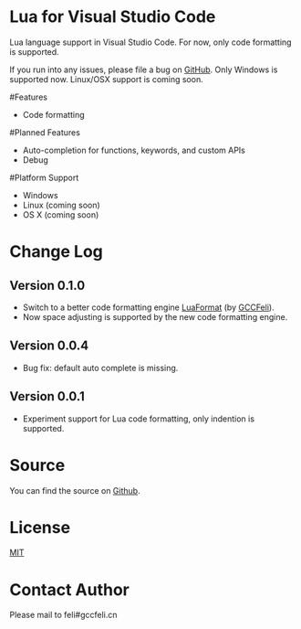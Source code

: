 # Lua for Visual Studio Code
Lua language support in Visual Studio Code. For now, only code formatting is supported.

If you run into any issues, please file a bug on [GitHub](https://github.com/GCCFeli/vscode-lua/issues).
Only Windows is supported now. Linux/OSX support is coming soon. 

#Features
* Code formatting

#Planned Features
* Auto-completion for functions, keywords, and custom APIs
* Debug

#Platform Support
* Windows
* Linux (coming soon)
* OS X (coming soon)

# Change Log

## Version 0.1.0
* Switch to a better code formatting engine [LuaFormat](https://github.com/GCCFeli/LuaFormat) (by [GCCFeli](https://github.com/GCCFeli/)).
* Now space adjusting is supported by the new code formatting engine. 

## Version 0.0.4
* Bug fix: default auto complete is missing.

## Version 0.0.1
* Experiment support for Lua code formatting, only indention is supported.

# Source
You can find the source on [Github](https://github.com/GCCFeli/vscode-lua).
                
# License
[MIT](https://raw.githubusercontent.com/GCCFeli/vscode-lua/master/LICENSE)

# Contact Author
Please mail to feli#gccfeli.cn
